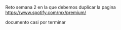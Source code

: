 Reto semana 2 en la que debemos duplicar la pagina https://www.spotify.com/mx/premium/ 

documento casi por terminar 